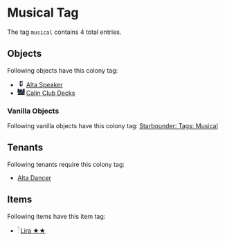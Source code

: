 # Musical Tag

The tag `musical` contains 4 total entries.

## Objects

Following objects have this colony tag:

- <img src="https://raw.githubusercontent.com/Ceterai/Enternia/main/objects/alta/basic/speaker/icon.png" alt="Alta Speaker icon" loading="lazy" width="auto" height="16px"/> [Alta Speaker](https://ceterai.github.io/MyEnternia/Wiki/AltaSpeaker)
- <img src="https://raw.githubusercontent.com/Ceterai/Enternia/main/objects/biome/alterash_prime/calin/decorative/clubdecks/icon.png" alt="Calin Club Decks icon" loading="lazy" width="auto" height="16px"/> [Calin Club Decks](https://ceterai.github.io/MyEnternia/Wiki/CalinClubDecks)

### Vanilla Objects

Following vanilla objects have this colony tag: [Starbounder: Tags: Musical](https://starbounder.org/Tag:Musical)

## Tenants

Following tenants require this colony tag:

- [Alta Dancer](https://ceterai.github.io/MyEnternia/Wiki/AltaDancer)

## Items

Following items have this item tag:

- <img src="https://raw.githubusercontent.com/Ceterai/Enternia/main/items/active/weapons/melee/alta/spear/ct_lira.png" alt="Lira ★★ icon" loading="lazy" width="auto" height="16px"/> [Lira ★★](https://ceterai.github.io/MyEnternia/Wiki/Lira)
